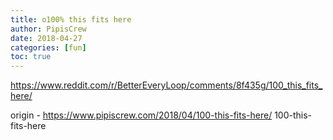 ```yaml
---
title: o100% this fits here
author: PipisCrew
date: 2018-04-27
categories: [fun]
toc: true
---
```


https://www.reddit.com/r/BetterEveryLoop/comments/8f435g/100_this_fits_here/

origin - https://www.pipiscrew.com/2018/04/100-this-fits-here/ 100-this-fits-here